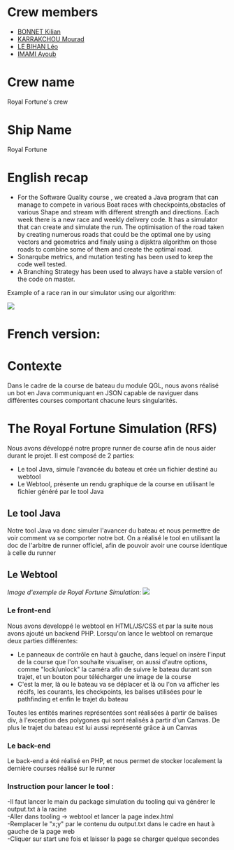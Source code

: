 # Crew members
* [BONNET Kilian](https://github.com/KilianBonnet)
* [KARRAKCHOU Mourad](https://github.com/MouradKarrakchou)
* [LE BIHAN Léo](https://github.com/LeBihanLeo)
* [IMAMI Ayoub](https://github.com/AyoubIMAMI)

# Crew name
Royal Fortune's crew

# Ship Name
Royal Fortune

# English recap

* For the Software Quality course , we created a Java program that can manage to compete in various Boat races with checkpoints,obstacles of various Shape and stream with different strength and directions. Each week there is a new race and weekly delivery code. It has a simulator that can create and simulate the run. 
The optimisation of the road taken by creating numerous roads that could be the optimal one by using vectors and geometrics and finaly using a dijsktra algorithm on those roads to combine some of them and create the optimal road.
* Sonarqube metrics, and mutation testing has been used to keep the code well tested. 
* A Branching Strategy has been used to always have a stable version of the code on master.

Example of a race ran in our simulator using our algorithm:

![](/ressources/Image_RFS.png)


# French version:

# Contexte
Dans le cadre de la course de bateau du module QGL, nous avons réalisé un bot en Java communiquant en JSON capable de naviguer dans différentes courses comportant chacune leurs singularités.


# The Royal Fortune Simulation (RFS)
Nous avons développé notre propre runner de course afin de nous aider durant le projet. Il est composé de 2 parties:
* Le tool Java, simule l'avancée du bateau et crée un fichier destiné au webtool
* Le Webtool, présente un rendu graphique de la course en utilisant le fichier généré par le tool Java


## Le tool Java
Notre tool Java va donc simuler l'avancer du bateau et nous permettre de voir comment va se comporter notre bot. On a réalisé le tool en utilisant la doc de l'arbitre de runner officiel, afin de pouvoir avoir une course identique à celle du runner

## Le Webtool
*Image d'exemple de Royal Fortune Simulation:*
![](/ressources/Image_RFS.png)

### Le front-end
Nous avons developpé le webtool en HTML/JS/CSS et par la suite nous avons ajouté un backend PHP.
Lorsqu'on lance le webtool on remarque deux parties différentes:
* Le panneaux de contrôle en haut à gauche, dans lequel on insère l'input de la course que l'on souhaite visualiser, on aussi d'autre options, comme "lock/unlock" la caméra afin de suivre le bateau durant son trajet, et un bouton pour télécharger une image de la course
* C'est la mer, là ou le bateau va se déplacer et là ou l'on va afficher les récifs, les courants, les checkpoints, les balises utilisées pour le pathfinding et enfin le trajet du bateau

Toutes les entités marines représentées sont réalisées à partir de balises div, à l'exception des polygones qui sont réalisés à partir d'un Canvas. De plus le trajet du bateau est lui aussi représenté grâce à un Canvas
<br>
### Le back-end
Le back-end a été réalisé en PHP, et nous permet de stocker localement la dernière courses réalisé sur le runner

### Instruction pour lancer le tool :
  -Il faut lancer le main du package simulation du tooling qui va générer le output.txt à la racine<br>
  -Aller dans tooling -> webtool et lancer la page index.html<br>
  -Remplacer le "x;y" par le contenu du output.txt dans le cadre en haut à gauche de la page web<br>
  -Cliquer sur start une fois et laisser la page se charger quelque secondes
